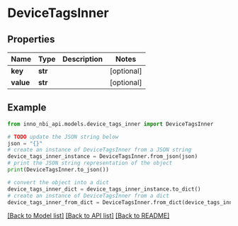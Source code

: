 # DeviceTagsInner


## Properties

Name | Type | Description | Notes
------------ | ------------- | ------------- | -------------
**key** | **str** |  | [optional] 
**value** | **str** |  | [optional] 

## Example

```python
from inno_nbi_api.models.device_tags_inner import DeviceTagsInner

# TODO update the JSON string below
json = "{}"
# create an instance of DeviceTagsInner from a JSON string
device_tags_inner_instance = DeviceTagsInner.from_json(json)
# print the JSON string representation of the object
print(DeviceTagsInner.to_json())

# convert the object into a dict
device_tags_inner_dict = device_tags_inner_instance.to_dict()
# create an instance of DeviceTagsInner from a dict
device_tags_inner_from_dict = DeviceTagsInner.from_dict(device_tags_inner_dict)
```
[[Back to Model list]](../README.md#documentation-for-models) [[Back to API list]](../README.md#documentation-for-api-endpoints) [[Back to README]](../README.md)


